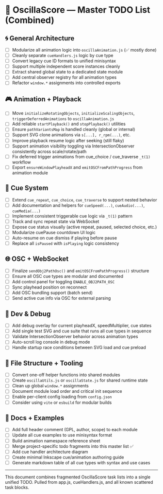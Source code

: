 # 🧠 OscillaScore — Master TODO List (Combined)

## 🌀 General Architecture
- [ ] Modularize all animation logic into `oscillaAnimation.js` (✅ mostly done)
- [ ] Cleanly separate `cueHandlers.js` logic by cue type
- [ ] Convert legacy cue ID formats to unified minisyntax
- [ ] Support multiple independent score instances cleanly
- [ ] Extract shared global state to a dedicated state module
- [ ] Add central observer registry for all animation types
- [ ] Refactor `window.*` assignments into controlled exports

## 🎮 Animation + Playback
- [ ] Move `initializeRotatingObjects`, `initializeScalingObjects`, `triggerDeferredAnimations` to `oscillaAnimation.js`
- [ ] Add reliable `startPlayback()` and `stopPlayback()` utilities
- [ ] Ensure `pathVariantsMap` is handled cleanly (global or internal)
- [ ] Support SVG clone animations via `s[...], r_rpm(...)`, etc.
- [ ] Improve playback resume logic after seeking (still flaky)
- [ ] Support animation visibility toggling via IntersectionObserver consistently across scale/rotate/path
- [ ] Fix deferred trigger animations from cue_choice / cue_traverse `_t(1)` workflow
- [ ] Export `ensureWindowPlayheadX` and `emitOSCFromPathProgress` from animation module

## 🎯 Cue System
- [ ] Extend `cue_repeat`, `cue_choice`, `cue_traverse` to support nested behavior
- [ ] Add documentation and helpers for `cueSpeed(...)`, `cueAudio(...)`, `cueMedia(...)`
- [ ] Implement consistent triggerable cue logic via `_t(1)` pattern
- [ ] Track and sync repeat state via WebSocket
- [ ] Expose cue status visually (active repeat, paused, selected choice, etc.)
- [ ] Modularize cuePause countdown UI logic
- [ ] Auto-resume on cue dismiss if playing before pause
- [ ] Replace all `isPaused` with `isPlaying` logic consistency

## 🌐 OSC + WebSocket
- [ ] Finalize `sendObj2PathOsc()` and `emitOSCFromPathProgress()` structure
- [ ] Ensure all OSC cue types are modular and documented
- [ ] Add control panel for toggling `ENABLE_OBJ2PATH_OSC`
- [ ] Sync playhead position on reconnect
- [ ] Add OSC bundling support (batch send)
- [ ] Send active cue info via OSC for external parsing

## 🧪 Dev & Debug
- [ ] Add debug overlay for current playheadX, speedMultiplier, cue states
- [ ] Add single test SVG and cue suite that runs all cue types in sequence
- [ ] Validate IntersectionObserver behavior across animation types
- [ ] Auto-scroll log console in debug mode
- [ ] Handle startup race conditions between SVG load and cue preload

## 📁 File Structure + Tooling
- [ ] Convert one-off helper functions into shared modules
- [ ] Create `oscillaUtils.js` or `oscillaState.js` for shared runtime state
- [ ] Clean up global `window.*` assignments
- [ ] Document module load order and critical init sequence
- [ ] Enable per-client config loading from `config.json`
- [ ] Consider using `vite` or `esbuild` for modular builds

## 📄 Docs + Examples
- [ ] Add full header comment (GPL, author, scope) to each module
- [ ] Update all cue examples to use minisyntax format
- [ ] Build animation namespace reference sheet
- [ ] Merge project-specific todo fragments into this master list ✅
- [ ] Add cue handler architecture diagram
- [ ] Create minimal Inkscape cue/animation authoring guide
- [ ] Generate markdown table of all cue types with syntax and use cases

---
This document combines fragmented OscillaScore task lists into a single unified TODO.
Pulled from app.js, cueHandlers.js, and all known scattered task blocks.

